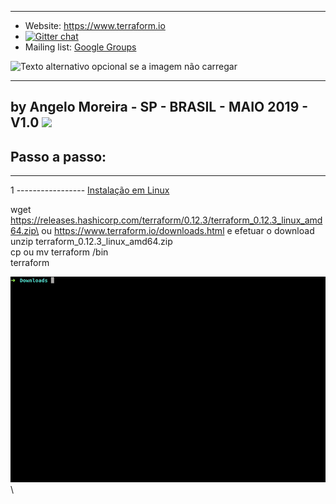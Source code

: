 ----------------------------------------------------------------------------------------------------------------                
- Website: https://www.terraform.io
- [![Gitter chat](https://badges.gitter.im/hashicorp-terraform/Lobby.png)](https://gitter.im/hashicorp-terraform/Lobby)
- Mailing list: [Google Groups](http://groups.google.com/group/terraform-tool)

![Texto alternativo opcional se a imagem não carregar](https://azure.microsoft.com/images/shared/customers/terraform_l.png?v=a66283855f4ab7430d7ea09b1fbb36a63da2aeece1f2d11cc0b9983207d079b2) 

----------------------------------------------------------------------------------------------------------------
by Angelo Moreira - SP - BRASIL - MAIO 2019 - V1.0
[![](https://jaywcjlove.github.io/sb/ico/linux.svg)](https://jaywcjlove.github.io/linux-command/) 
----------------------------------------------------------------------------------------------------------------
## Passo a passo:
----------------------------------------------------------------------------------------------------------------
1 ----------------- [Instalação em Linux](#INSTALAÇÃO_EM_LINUX)

wget https://releases.hashicorp.com/terraform/0.12.3/terraform_0.12.3_linux_amd64.zip\
ou https://www.terraform.io/downloads.html e efetuar o download\
unzip terraform_0.12.3_linux_amd64.zip\
cp ou mv terraform /bin\
terraform

![install](./install.gif) \
